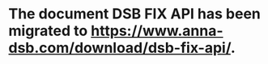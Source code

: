 

# The document DSB FIX API has been migrated to https://www.anna-dsb.com/download/dsb-fix-api/.
































